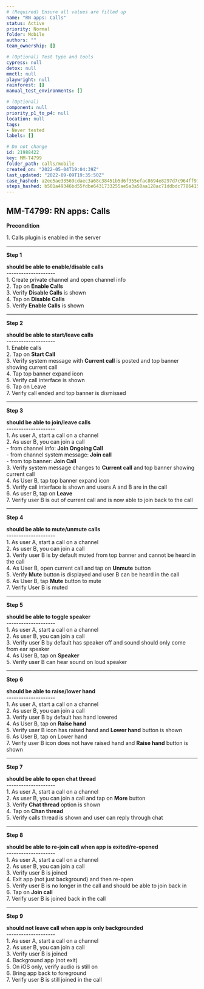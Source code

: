 ```yaml
---
# (Required) Ensure all values are filled up
name: "RN apps: Calls"
status: Active
priority: Normal
folder: Mobile
authors: ""
team_ownership: []

# (Optional) Test type and tools
cypress: null
detox: null
mmctl: null
playwright: null
rainforest: []
manual_test_environments: []

# (Optional)
component: null
priority_p1_to_p4: null
location: null
tags: 
- Never tested
labels: []

# Do not change
id: 21988422
key: MM-T4799
folder_path: calls/mobile
created_on: "2022-05-04T19:04:39Z"
last_updated: "2022-09-09T19:35:50Z"
case_hashed: a2ee5ae33569cdaec3a68c38451b5d6f355efac8694e8297d7c964ff9778d01f87b20231e3a143f1f3ba7d081190fd4f
steps_hashed: b501a49346bd55fdbe6431733255ae5a3a58aa128ac71ddbdc77864156612a392518aac6630f5711829d322ad4a07a1f
---
```


## MM-T4799: RN apps: Calls

**Precondition**

1\. Calls plugin is enabled in the server

---

**Step 1**

**should be able to enable/disable calls**\
\--------------------\
1\. Create private channel and open channel info\
2\. Tap on **Enable Calls**\
3\. Verify **Disable Calls** is shown\
4\. Tap on **Disable Calls**\
5\. Verify **Enable Calls** is shown

---

**Step 2**

**should be able to start/leave calls**\
\--------------------\
1\. Enable calls\
2\. Tap on **Start Call**\
3\. Verify system message with **Current call** is posted and top banner showing current call\
4\. Tap top banner expand icon\
5\. Verify call interface is shown\
6\. Tap on Leave\
7\. Verify call ended and top banner is dismissed

---

**Step 3**

**should be able to join/leave calls**\
\--------------------\
1\. As user A, start a call on a channel\
2\. As user B, you can join a call\
\- from channel info: **Join Ongoing Call**\
\- from channel system message: **Join call**\
\- from top banner: **Join Call**\
3\. Verify system message changes to **Current call** and top banner showing current call\
4\. As User B, tap top banner expand icon\
5\. Verify call interface is shown and users A and B are in the call\
6\. As user B, tap on **Leave**\
7\. Verify user B is out of current call and is now able to join back to the call

---

**Step 4**

**should be able to mute/unmute calls**\
\--------------------\
1\. As user A, start a call on a channel\
2\. As user B, you can join a call\
3\. Verify user B is by default muted from top banner and cannot be heard in the call\
4\. As User B, open current call and tap on **Unmute** button\
5\. Verify **Mute** button is displayed and user B can be heard in the call\
6\. As User B, tap **Mute** button to mute\
7\. Verify User B is muted

---

**Step 5**

**should be able to toggle speaker**\
\--------------------\
1\. As user A, start a call on a channel\
2\. As user B, you can join a call\
3\. Verify user B by default has speaker off and sound should only come from ear speaker\
4\. As User B, tap on **Speaker**\
5\. Verify user B can hear sound on loud speaker

---

**Step 6**

**should be able to raise/lower hand**\
\--------------------\
1\. As user A, start a call on a channel\
2\. As user B, you can join a call\
3\. Verify user B by default has hand lowered\
4\. As User B, tap on **Raise hand**\
5\. Verify user B icon has raised hand and **Lower hand** button is shown\
6\. As User B, tap on Lower hand\
7\. Verify user B icon does not have raised hand and **Raise hand** button is shown

---

**Step 7**

**should be able to open chat thread**\
\--------------------\
1\. As user A, start a call on a channel\
2\. As user B, you can join a call and tap on **More** button\
3\. Verify **Chat thread** option is shown\
4\. Tap on **Chan thread**\
5\. Verify calls thread is shown and user can reply through chat

---

**Step 8**

**should be able to re-join call when app is exited/re-opened**\
\--------------------\
1\. As user A, start a call on a channel\
2\. As user B, you can join a call\
3\. Verify user B is joined\
4\. Exit app (not just background) and then re-open\
5\. Verify user B is no longer in the call and should be able to join back in\
6\. Tap on **Join call**\
7\. Verify user B is joined back in the call

---

**Step 9**

**should not leave call when app is only backgrounded**\
\--------------------\
1\. As user A, start a call on a channel\
2\. As user B, you can join a call\
3\. Verify user B is joined\
4\. Background app (not exit)\
5\. On iOS only, verify audio is still on\
6\. Bring app back to foreground\
7\. Verify user B is still joined in the call
